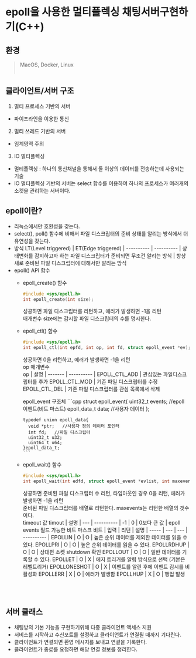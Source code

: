 # epoll을 사용한 멀티플렉싱 채팅서버구현하기(C++)

## 환경
> MacOS, Docker, Linux
<br><br>
## 클라이언트/서버 구조
1. 멀티 프로세스 기반의 서버
  - 파이프라인을 이용한 통신
2. 멀티 쓰레드 기반의 서버
  - 임계영역 주의
3. IO 멀티플렉싱
  - 멀티플렉싱 : 하나의 통신채널을 통해서 둘 이상의 데이터를 전송하는데 사용되는 기술
  - IO 멀티플렉싱 기반의 서버는 select 함수를 이용하여 하나의 프로세스가 여러개의 소켓을 관리하는 서버이다.
## epoll이란?
- 리눅스에서만 호환성을 갖는다.
- select(), poll() 함수에 비해서 파일 디스크립터의 준비 상태를 알리는 방식에서 더 유연성을 갖는다.
- 방식
  LT(Level triggered) | ET(Edge triggered)
  | ---------- | ---------- |
  상태변화를 감지하고자 하는 파일 디스크립터가 준비되면 무조건 알리는 방식 | 항상 새로 준비된 파일 디스크립터에 대해서만 알리는 방식
- epoll() API 함수
  + epoll_create() 함수
      ```cpp
      #include <sys/epoll.h>
      int epoll_create(int size);
      ```
      성공하면 파일 디스크립터를 리턴하고, 에러가 발생하면 -1을 리턴<br>
      매개변수 size에는 감시할 파일 디스크립터의 수를 명시한다.
      
  + epoll_ctl() 함수
      ```cpp
      #include <sys/epoll.h>
      int epoll_ctl(int epfd, int op, int fd, struct epoll_event *ev);
      ```
      성공하면 0을 리턴하고, 에러가 발생하면 -1을 리턴<br>
      op 매개변수<br>
      op | 설명
      | ------- | ---------- |
      EPOLL_CTL_ADD | 관심있는 파일디스크립터를 추가
      EPOLL_CTL_MOD | 기존 파일 디스크립터를 수정
      EPOLL_CTL_DEL | 기존 파일 디스크립터를 관심 목록에서 삭제
      
      epoll_event 구조체
        ```cpp
        struct epoll_event{
          uint32_t events;  //epoll 이벤트(비트 마스트)
          epoll_data_t data;   //사용자 데이터
        };
        
        typedef union epoll_data{
          void *ptr;   //사용자 정의 데이터 포인터
          int fd;   //파일 디스크립터
          uint32_t u32;
          uint64_t u64;
        }epoll_data_t;
        ```
      
  + epoll_wait() 함수
      ```cpp
      #include <sys/epoll.h>
      int epoll_wait(int edfd, struct epoll_event *evlist, int maxevents, int timeout);
      ```
      성공하면 준비된 파일 디스크립터 수 리턴, 타임아웃인 경우 0을 리턴, 에러가 발생하면 -1을 리턴<br>
      준비된 파일 디스크립터를 배열로 리턴한다. maxevents는 리턴한 배열의 갯수이다.<br>
      timeout 값
      timout | 설명
      | --- | ---------- |
      -1 | 
      0 | 
      0보다 큰 값 |
      epoll events 필드 가능한 비트 마스크
      비트 | 입력 | 리턴 | 설명
      | ----- | --- | --- | ---------- |
      EPOLLIN | O | O | 높은 순위 데이터를 제외한 데이터를 읽을 수 있다.
      EPOLLPRI | O | O | 높은 순위 데이터를 읽을 수 있다.
      EPOLLRDHUP | O | O | 상대편 소켓 shutdown 확인
      EPOLLOUT | O | O | 일반 데이터를 기록할 수 있다.
      EPOLLET | O | X | 에지 트리거를 알림 방식으로 선택 (기본은 레벨트리거)
      EPOLLONESHOT | O | X | 이벤트를 알린 후에 이벤트 감시를 비활성화
      EPOLLERR | X | O | 에러가 발생함
      EPOLLHUP | X | O | 행업 발생
  
<br><br>
## 서버 클래스
- 채팅방의 기본 기능을 구현하기위해 다중 클라이언트 액세스 지원
- 서비스를 시작하고 수신포트를 설정하고 클라이언트가 연결될 때까지 기다린다.
- 클라이언트가 연결되면 환영 메시지를 보내고 연결을 기록한다.
- 클라이언트가 종료를 요청하면 해당 연결 정보를 정리한다.
